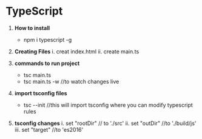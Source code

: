 # __TypeScript__

1. **How to install**
    - npm i typescript -g

2. **Creating Files**
    i. creat index.html
    ii. create main.ts

3. **commands to run project**
    - tsc main.ts
    - tsc main.ts -w //to watch changes live

4. **import tsconfig files**
    - tsc --init  //this will import tsconfig where you can modify typescript rules

5. **tsconfig changes**
    i. set "rootDir" // to './src'
    ii. set "outDir" //to './build/js'
    iii. set "target" //to 'es2016'